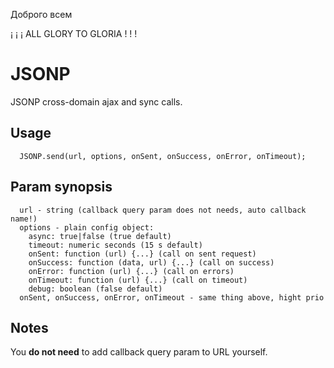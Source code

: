Доброго всем

¡ ¡ ¡ ALL GLORY TO GLORIA ! ! !

# JSONP

JSONP cross-domain ajax and sync calls.

Usage
-----

      JSONP.send(url, options, onSent, onSuccess, onError, onTimeout);
      
Param synopsis
-------

      url - string (callback query param does not needs, auto callback name!)
      options - plain config object:
        async: true|false (true default)
        timeout: numeric seconds (15 s default)
        onSent: function (url) {...} (call on sent request)
        onSuccess: function (data, url) {...} (call on success)
        onError: function (url) {...} (call on errors)
        onTimeout: function (url) {...} (call on timeout)
        debug: boolean (false default)
      onSent, onSuccess, onError, onTimeout - same thing above, hight prio


Notes
-----

You **do not need** to add callback query param to URL yourself.
